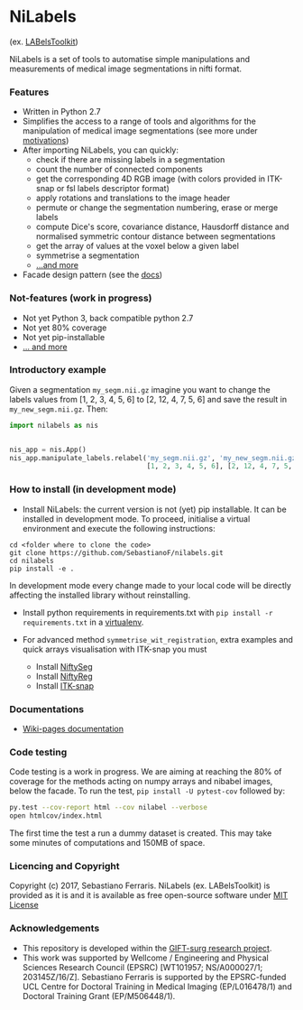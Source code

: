 # NiLabels 

(ex. [LABelsToolkit](https://github.com/SebastianoF/LABelsToolkit))

NiLabels is a set of tools to automatise simple manipulations and measurements of medical image 
segmentations in nifti format.

### Features

+ Written in Python 2.7
+ Simplifies the access to a range of tools and algorithms for the manipulation of medical image segmentations (see more under [motivations](https://github.com/SebastianoF/nilabels/wiki/Motivations))
+ After importing NiLabels, you can quickly: 
    + check if there are missing labels in a segmentation 
    + count the number of connected components
    + get the corresponding 4D RGB image (with colors provided in ITK-snap or fsl labels descriptor format) 
    + apply rotations and translations to the image header
    + permute or change the segmentation numbering, erase or merge labels 
    + compute Dice's score, covariance distance, Hausdorff distance and normalised symmetric contour distance between segmentations 
    + get the array of values at the voxel below a given label 
    + symmetrise a segmentation 
    + [...and more](https://github.com/SebastianoF/nilabels/wiki/What-you-can-do-with-nilabels)
+ Facade design pattern (see the [docs](https://github.com/SebastianoF/nilabels/wiki/Design-Pattern))

### Not-features (work in progress)

+ Not yet Python 3, back compatible python 2.7
+ Not yet 80% coverage
+ Not yet pip-installable
+ [... and more](https://github.com/SebastianoF/nilabels/wiki/Work-in-Progress)

### Introductory example

Given a segmentation `my_segm.nii.gz` imagine you want to change the labels values from [1, 2, 3, 4, 5, 6] to [2, 12, 4, 7, 5, 6]
and save the result in `my_new_segm.nii.gz`. Then:

```python
import nilabels as nis


nis_app = nis.App()
nis_app.manipulate_labels.relabel('my_segm.nii.gz', 'my_new_segm.nii.gz', 
                                  [1, 2, 3, 4, 5, 6], [2, 12, 4, 7, 5, 6])

```

### How to install (in development mode) 


+ Install NiLabels: the current version is not (yet) pip installable. It can be installed in development mode.
To proceed, initialise a virtual environment and execute the following instructions:
```
cd <folder where to clone the code>
git clone https://github.com/SebastianoF/nilabels.git
cd nilabels
pip install -e .
```
In development mode every change made to your local code will be directly affecting the installed library
without reinstalling.


+ Install python requirements in requirements.txt with
    `pip install -r requirements.txt`
in a [virtualenv](http://docs.python-guide.org/en/latest/dev/virtualenvs/).

+ For advanced method `symmetrise_wit_registration`, extra examples and quick arrays visualisation with ITK-snap you must
    + Install [NiftySeg](https://github.com/KCL-BMEIS/NiftySeg)
    + Install [NiftyReg](https://github.com/KCL-BMEIS/niftyreg)
    + Install [ITK-snap](http://www.itksnap.org/pmwiki/pmwiki.php?n=Downloads.SNAP3)


### Documentations

+ [Wiki-pages documentation](https://github.com/SebastianoF/nilabels/wiki)


### Code testing

Code testing is a work in progress. We are aiming at reaching the 80% of coverage for the methods acting on numpy arrays and nibabel images, below the facade.
To run the test, `pip install -U pytest-cov` followed by:
```bash
py.test --cov-report html --cov nilabel --verbose
open htmlcov/index.html
```
The first time the test a run a dummy dataset is created. This may take some minutes of computations and 150MB of space.

### Licencing and Copyright

Copyright (c) 2017, Sebastiano Ferraris. NiLabels  (ex. LABelsToolkit) is provided as it is and 
it is available as free open-source software under 
[MIT License](https://github.com/SebastianoF/nilabels/blob/master/LICENCE.txt)


### Acknowledgements

+ This repository is developed within the [GIFT-surg research project](http://www.gift-surg.ac.uk).
+ This work was supported by Wellcome / Engineering and Physical Sciences Research Council (EPSRC) [WT101957; NS/A000027/1; 203145Z/16/Z]. 
Sebastiano Ferraris is supported by the EPSRC-funded UCL Centre for Doctoral Training in Medical Imaging (EP/L016478/1) and Doctoral Training Grant (EP/M506448/1). 
